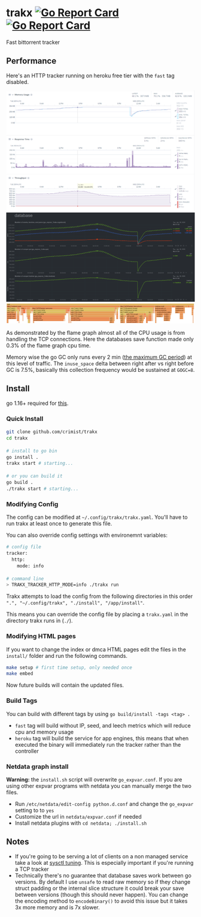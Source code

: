# trakx [![Go Report Card](https://godoc.org/github.com/crimist/trakx?status.svg)](https://godoc.org/github.com/crimist/trakx) [![Go Report Card](https://goreportcard.com/badge/github.com/crimist/trakx)](https://goreportcard.com/report/github.com/crimist/trakx)

Fast bittorrent tracker

## Performance

Here's an HTTP tracker running on heroku free tier with the `fast` tag disabled.

![performance](img/performance.png)
![performance](img/stats.png)
![flame](img/flame.png)

As demonstrated by the flame graph almost all of the CPU usage is from handling the TCP connections. Here the databases save function made only 0.3% of the flame graph cpu time.

Memory wise the go GC only runs every 2 min ([the maximum GC period](https://github.com/golang/go/blob/895b7c85addfffe19b66d8ca71c31799d6e55990/src/runtime/proc.go#L4481-L4486)) at this level of traffic. The `inuse_space` delta between right after vs right before GC is 7.5%, basically this collection frequency would be sustained at `GOGC=8`.

## Install

go 1.16+ required for [this](https://github.com/golang/go/issues/4373).

### Quick Install

```sh
git clone github.com/crimist/trakx
cd trakx

# install to go bin
go install .
trakx start # starting...

# or you can build it
go build .
./trakx start # starting...
```

### Modifying Config

The config can be modified at `~/.config/trakx/trakx.yaml`. You'll have to run trakx at least once to generate this file.

You can also override config settings with environemnt variables:

```sh
# config file
tracker:
  http:
    mode: info

# command line
> TRAKX_TRACKER_HTTP_MODE=info ./trakx run
```

Trakx attempts to load the config from the following directories in this order `".", "~/.config/trakx", "./install", "/app/install"`.

This means you can override the config file by placing a `trakx.yaml` in the directory trakx runs in (`./`).

### Modifying HTML pages

If you want to change the index or dmca HTML pages edit the files in the `install/` folder and run the following commands.

```sh
make setup # first time setup, only needed once
make embed
```

Now future builds will contain the updated files.

### Build Tags

You can build with different tags by using `go build/install -tags <tag> .`

* `fast` tag will build without IP, seed, and leech metrics which will reduce cpu and memory usage
* `heroku` tag will build the service for app engines, this means that when executed the binary will immediately run the tracker rather than the controller

### Netdata graph install

**Warning:** the `install.sh` script will overwrite `go_expvar.conf`. If you are using other expvar programs with netdata you can manually merge the two files.

* Run `/etc/netdata/edit-config python.d.conf` and change the `go_expvar` setting to to `yes`
* Customize the url in `netdata/expvar.conf` if needed
* Install netdata plugins with `cd netdata; ./install.sh`

## Notes

* If you're going to be serving a lot of clients on a non managed service take a look at [sysctl tuning](https://wiki.mikejung.biz/Sysctl_tweaks). This is especially important if you're running a TCP tracker
* Technically there's no guarantee that database saves work between go versions. By default I use `unsafe` to read raw memory so if they change struct padding or the internal slice structure it could break your save between versions (though this should never happen). You can change the encoding method to `encodeBinary()` to avoid this issue but it takes 3x more memory and is 7x slower. 
